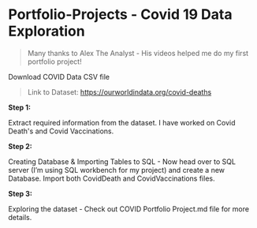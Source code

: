 # Portfolio-Projects - Covid 19 Data Exploration

>Many thanks to Alex The Analyst - His videos helped me do my first portfolio project!

Download COVID Data CSV file
> Link to Dataset: https://ourworldindata.org/covid-deaths

**Step 1:**

Extract required information from the dataset. I have worked on Covid Death's and Covid Vaccinations.  

**Step 2:**

Creating Database & Importing Tables to SQL - Now head over to SQL server (I’m using SQL workbench for my project) and create a new Database. Import both CovidDeath and CovidVaccinations files.

**Step 3:**

Exploring the dataset - Check out COVID Portfolio Project.md file for more details.




